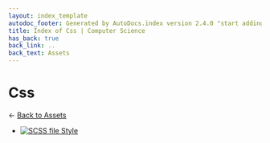 ```yaml
---
layout: index_template
autodoc_footer: Generated by AutoDocs.index version 2.4.0 "start adding backlinks" ⓒ Starwort, 2020
title: Index of Css | Computer Science
has_back: true
back_link: ..
back_text: Assets
---
```


# **Css**

← [Back to Assets](..)

- [![SCSS file](https://img.icons8.com/windows/512/03dac6/css.png) Style](./style.scss)
